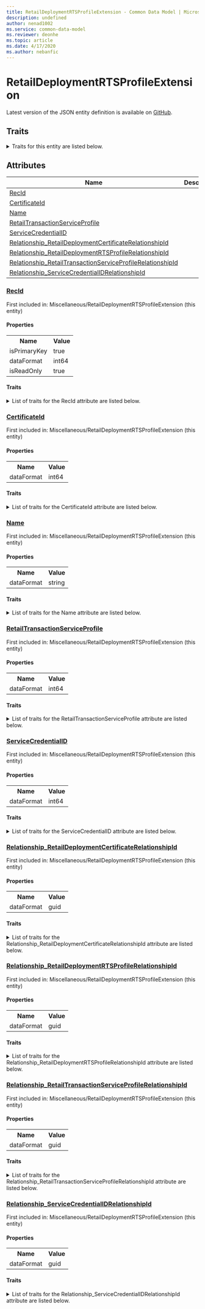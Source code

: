 ```yaml
---
title: RetailDeploymentRTSProfileExtension - Common Data Model | Microsoft Docs
description: undefined
author: nenad1002
ms.service: common-data-model
ms.reviewer: deonhe
ms.topic: article
ms.date: 4/17/2020
ms.author: nebanfic
---
```


# RetailDeploymentRTSProfileExtension

  
 Latest version of the JSON entity definition is available on <a href="https://github.com/Microsoft/CDM/tree/master/schemaDocuments/core/erp/Tables/Commerce/Retail/Miscellaneous/RetailDeploymentRTSProfileExtension.cdm.json" target="_blank">GitHub</a>.  

## Traits

<details>
<summary>Traits for this entity are listed below.  
</summary>

**is.identifiedBy**  
  names a specifc identity attribute to use with an entity  <table><tr><th>Parameter</th><th>Value</th><th>Data type</th><th>Explanation</th></tr><tr><td>attribute</td><td>[RetailDeploymentRTSProfileExtension/(resolvedAttributes)/RecId](#RecId)</td><td>attribute</td><td></td></tr></table>

**is.CDM.entityVersion**  
  <table><tr><th>Parameter</th><th>Value</th><th>Data type</th><th>Explanation</th></tr><tr><td>versionNumber</td><td>"1.0.0"</td><td>string</td><td>semantic version number of the entity</td></tr></table>

**is.application.releaseVersion**  
  <table><tr><th>Parameter</th><th>Value</th><th>Data type</th><th>Explanation</th></tr><tr><td>releaseVersion</td><td>"10.0.13.0"</td><td>string</td><td>semantic version number of the application introducing this entity</td></tr></table>

</details>

## Attributes

|Name|Description|First Included in Instance|
|---|---|---|
|[RecId](#RecId)||<a href="RetailDeploymentRTSProfileExtension.md" target="_blank">Miscellaneous/RetailDeploymentRTSProfileExtension</a>|
|[CertificateId](#CertificateId)||<a href="RetailDeploymentRTSProfileExtension.md" target="_blank">Miscellaneous/RetailDeploymentRTSProfileExtension</a>|
|[Name](#Name)||<a href="RetailDeploymentRTSProfileExtension.md" target="_blank">Miscellaneous/RetailDeploymentRTSProfileExtension</a>|
|[RetailTransactionServiceProfile](#RetailTransactionServiceProfile)||<a href="RetailDeploymentRTSProfileExtension.md" target="_blank">Miscellaneous/RetailDeploymentRTSProfileExtension</a>|
|[ServiceCredentialID](#ServiceCredentialID)||<a href="RetailDeploymentRTSProfileExtension.md" target="_blank">Miscellaneous/RetailDeploymentRTSProfileExtension</a>|
|[Relationship_RetailDeploymentCertificateRelationshipId](#Relationship_RetailDeploymentCertificateRelationshipId)||<a href="RetailDeploymentRTSProfileExtension.md" target="_blank">Miscellaneous/RetailDeploymentRTSProfileExtension</a>|
|[Relationship_RetailDeploymentRTSProfileRelationshipId](#Relationship_RetailDeploymentRTSProfileRelationshipId)||<a href="RetailDeploymentRTSProfileExtension.md" target="_blank">Miscellaneous/RetailDeploymentRTSProfileExtension</a>|
|[Relationship_RetailTransactionServiceProfileRelationshipId](#Relationship_RetailTransactionServiceProfileRelationshipId)||<a href="RetailDeploymentRTSProfileExtension.md" target="_blank">Miscellaneous/RetailDeploymentRTSProfileExtension</a>|
|[Relationship_ServiceCredentialIDRelationshipId](#Relationship_ServiceCredentialIDRelationshipId)||<a href="RetailDeploymentRTSProfileExtension.md" target="_blank">Miscellaneous/RetailDeploymentRTSProfileExtension</a>|

### <a href=#RecId name="RecId">RecId</a>

First included in: Miscellaneous/RetailDeploymentRTSProfileExtension (this entity)  

#### Properties

<table><tr><th>Name</th><th>Value</th></tr><tr><td>isPrimaryKey</td><td>true</td></tr><tr><td>dataFormat</td><td>int64</td></tr><tr><td>isReadOnly</td><td>true</td></tr></table>

#### Traits

<details>
<summary>List of traits for the RecId attribute are listed below.</summary>

**is.dataFormat.integer**  
**is.dataFormat.big**  
**is.identifiedBy**  
names a specifc identity attribute to use with an entity  <table><tr><th>Parameter</th><th>Value</th><th>Data type</th><th>Explanation</th></tr><tr><td>attribute</td><td>[RetailDeploymentRTSProfileExtension/(resolvedAttributes)/RecId](#RecId)</td><td>attribute</td><td></td></tr></table>

**is.readOnly**  
**is.dataFormat.integer**  
**is.dataFormat.big**  
</details>

### <a href=#CertificateId name="CertificateId">CertificateId</a>

First included in: Miscellaneous/RetailDeploymentRTSProfileExtension (this entity)  

#### Properties

<table><tr><th>Name</th><th>Value</th></tr><tr><td>dataFormat</td><td>int64</td></tr></table>

#### Traits

<details>
<summary>List of traits for the CertificateId attribute are listed below.</summary>

**is.dataFormat.integer**  
**is.dataFormat.big**  
**is.dataFormat.integer**  
**is.dataFormat.big**  
</details>

### <a href=#Name name="Name">Name</a>

First included in: Miscellaneous/RetailDeploymentRTSProfileExtension (this entity)  

#### Properties

<table><tr><th>Name</th><th>Value</th></tr><tr><td>dataFormat</td><td>string</td></tr></table>

#### Traits

<details>
<summary>List of traits for the Name attribute are listed below.</summary>

**is.dataFormat.character**  
**is.dataFormat.big**  
**is.dataFormat.array**  
**is.dataFormat.character**  
**is.dataFormat.array**  
</details>

### <a href=#RetailTransactionServiceProfile name="RetailTransactionServiceProfile">RetailTransactionServiceProfile</a>

First included in: Miscellaneous/RetailDeploymentRTSProfileExtension (this entity)  

#### Properties

<table><tr><th>Name</th><th>Value</th></tr><tr><td>dataFormat</td><td>int64</td></tr></table>

#### Traits

<details>
<summary>List of traits for the RetailTransactionServiceProfile attribute are listed below.</summary>

**is.dataFormat.integer**  
**is.dataFormat.big**  
**is.dataFormat.integer**  
**is.dataFormat.big**  
</details>

### <a href=#ServiceCredentialID name="ServiceCredentialID">ServiceCredentialID</a>

First included in: Miscellaneous/RetailDeploymentRTSProfileExtension (this entity)  

#### Properties

<table><tr><th>Name</th><th>Value</th></tr><tr><td>dataFormat</td><td>int64</td></tr></table>

#### Traits

<details>
<summary>List of traits for the ServiceCredentialID attribute are listed below.</summary>

**is.dataFormat.integer**  
**is.dataFormat.big**  
**is.dataFormat.integer**  
**is.dataFormat.big**  
</details>

### <a href=#Relationship_RetailDeploymentCertificateRelationshipId name="Relationship_RetailDeploymentCertificateRelationshipId">Relationship_RetailDeploymentCertificateRelationshipId</a>

First included in: Miscellaneous/RetailDeploymentRTSProfileExtension (this entity)  

#### Properties

<table><tr><th>Name</th><th>Value</th></tr><tr><td>dataFormat</td><td>guid</td></tr></table>

#### Traits

<details>
<summary>List of traits for the Relationship_RetailDeploymentCertificateRelationshipId attribute are listed below.</summary>

**is.dataFormat.character**  
**is.dataFormat.big**  
**is.dataFormat.array**  
**is.dataFormat.guid**  
**means.identity.entityId**  
**is.linkedEntity.identifier**  
Marks the attribute(s) that hold foreign key references to a linked (used as an attribute) entity. This attribute is added to the resolved entity to enumerate the referenced entities.  <table><tr><th>Parameter</th><th>Value</th><th>Data type</th><th>Explanation</th></tr><tr><td>entityReferences</td><td><table><tr><th>entityReference</th><th>attributeReference</th></tr><tr><td><a href="RetailDeploymentCertificates.md" target="_blank">/core/erp/Tables/Commerce/Retail/Miscellaneous/RetailDeploymentCertificates.cdm.json/RetailDeploymentCertificates</a></td><td><a href="RetailDeploymentCertificates.md#RecId" target="_blank">RecId</a></td></tr></table></td><td>entity</td><td>a reference to the constant entity holding the list of entity references</td></tr></table>

**is.dataFormat.guid**  
**is.dataFormat.character**  
**is.dataFormat.array**  
</details>

### <a href=#Relationship_RetailDeploymentRTSProfileRelationshipId name="Relationship_RetailDeploymentRTSProfileRelationshipId">Relationship_RetailDeploymentRTSProfileRelationshipId</a>

First included in: Miscellaneous/RetailDeploymentRTSProfileExtension (this entity)  

#### Properties

<table><tr><th>Name</th><th>Value</th></tr><tr><td>dataFormat</td><td>guid</td></tr></table>

#### Traits

<details>
<summary>List of traits for the Relationship_RetailDeploymentRTSProfileRelationshipId attribute are listed below.</summary>

**is.dataFormat.character**  
**is.dataFormat.big**  
**is.dataFormat.array**  
**is.dataFormat.guid**  
**means.identity.entityId**  
**is.linkedEntity.identifier**  
Marks the attribute(s) that hold foreign key references to a linked (used as an attribute) entity. This attribute is added to the resolved entity to enumerate the referenced entities.  <table><tr><th>Parameter</th><th>Value</th><th>Data type</th><th>Explanation</th></tr><tr><td>entityReferences</td><td><table><tr><th>entityReference</th><th>attributeReference</th></tr><tr><td><a href="RetailDeploymentRTSProfile.md" target="_blank">/core/erp/Tables/Commerce/Retail/Miscellaneous/RetailDeploymentRTSProfile.cdm.json/RetailDeploymentRTSProfile</a></td><td><a href="RetailDeploymentRTSProfile.md#RecId" target="_blank">RecId</a></td></tr></table></td><td>entity</td><td>a reference to the constant entity holding the list of entity references</td></tr></table>

**is.dataFormat.guid**  
**is.dataFormat.character**  
**is.dataFormat.array**  
</details>

### <a href=#Relationship_RetailTransactionServiceProfileRelationshipId name="Relationship_RetailTransactionServiceProfileRelationshipId">Relationship_RetailTransactionServiceProfileRelationshipId</a>

First included in: Miscellaneous/RetailDeploymentRTSProfileExtension (this entity)  

#### Properties

<table><tr><th>Name</th><th>Value</th></tr><tr><td>dataFormat</td><td>guid</td></tr></table>

#### Traits

<details>
<summary>List of traits for the Relationship_RetailTransactionServiceProfileRelationshipId attribute are listed below.</summary>

**is.dataFormat.character**  
**is.dataFormat.big**  
**is.dataFormat.array**  
**is.dataFormat.guid**  
**means.identity.entityId**  
**is.linkedEntity.identifier**  
Marks the attribute(s) that hold foreign key references to a linked (used as an attribute) entity. This attribute is added to the resolved entity to enumerate the referenced entities.  <table><tr><th>Parameter</th><th>Value</th><th>Data type</th><th>Explanation</th></tr><tr><td>entityReferences</td><td><table><tr><th>entityReference</th><th>attributeReference</th></tr><tr><td><a href="../Parameter/RetailTransactionServiceProfile.md" target="_blank">/core/erp/Tables/Commerce/Retail/Parameter/RetailTransactionServiceProfile.cdm.json/RetailTransactionServiceProfile</a></td><td><a href="../Parameter/RetailTransactionServiceProfile.md#RecId" target="_blank">RecId</a></td></tr></table></td><td>entity</td><td>a reference to the constant entity holding the list of entity references</td></tr></table>

**is.dataFormat.guid**  
**is.dataFormat.character**  
**is.dataFormat.array**  
</details>

### <a href=#Relationship_ServiceCredentialIDRelationshipId name="Relationship_ServiceCredentialIDRelationshipId">Relationship_ServiceCredentialIDRelationshipId</a>

First included in: Miscellaneous/RetailDeploymentRTSProfileExtension (this entity)  

#### Properties

<table><tr><th>Name</th><th>Value</th></tr><tr><td>dataFormat</td><td>guid</td></tr></table>

#### Traits

<details>
<summary>List of traits for the Relationship_ServiceCredentialIDRelationshipId attribute are listed below.</summary>

**is.dataFormat.character**  
**is.dataFormat.big**  
**is.dataFormat.array**  
**is.dataFormat.guid**  
**means.identity.entityId**  
**is.linkedEntity.identifier**  
Marks the attribute(s) that hold foreign key references to a linked (used as an attribute) entity. This attribute is added to the resolved entity to enumerate the referenced entities.  <table><tr><th>Parameter</th><th>Value</th><th>Data type</th><th>Explanation</th></tr><tr><td>entityReferences</td><td><table><tr><th>entityReference</th><th>attributeReference</th></tr><tr><td><a href="RetailDeploymentCredentials.md" target="_blank">/core/erp/Tables/Commerce/Retail/Miscellaneous/RetailDeploymentCredentials.cdm.json/RetailDeploymentCredentials</a></td><td><a href="RetailDeploymentCredentials.md#RecId" target="_blank">RecId</a></td></tr></table></td><td>entity</td><td>a reference to the constant entity holding the list of entity references</td></tr></table>

**is.dataFormat.guid**  
**is.dataFormat.character**  
**is.dataFormat.array**  
</details>
